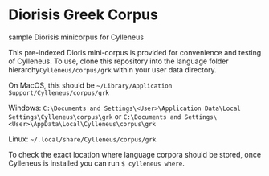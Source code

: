 # Diorisis Greek Corpus
sample Diorisis minicorpus for Cylleneus

This pre-indexed Dioris mini-corpus is provided for convenience and testing of Cylleneus. To use, clone this repository into the language folder hierarchy``Cylleneus/corpus/grk`` within your user data directory.

On MacOS, this should be ``~/Library/Application Support/Cylleneus/corpus/grk``

Windows: ``C:\Documents and Settings\<User>\Application Data\Local Settings\Cylleneus\corpus\grk`` or ``C:\Documents and Settings\<User>\AppData\Local\Cylleneus\corpus\grk``

Linux: ``~/.local/share/Cylleneus/corpus/grk``

To check the exact location where language corpora should be stored, once Cylleneus is installed you can run ``$ cylleneus where``.
